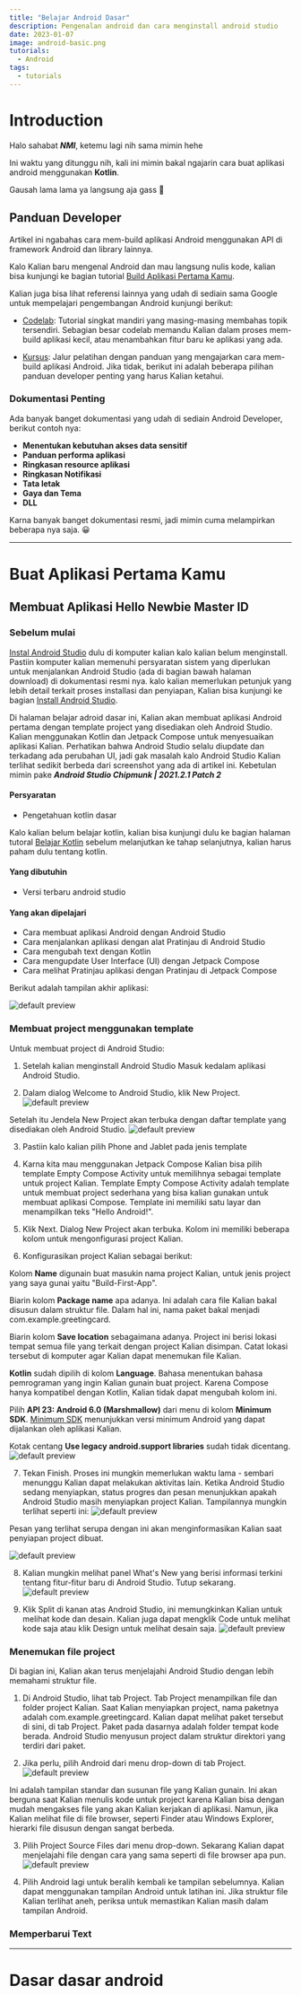 ```yaml
---
title: "Belajar Android Dasar"
description: Pengenalan android dan cara menginstall android studio
date: 2023-01-07
image: android-basic.png
tutorials:
  - Android
tags:
  - tutorials
---
```


# Introduction

Halo sahabat **_NMI_**, ketemu lagi nih sama mimin hehe

Ini waktu yang ditunggu nih, kali ini mimin bakal ngajarin cara buat aplikasi android menggunakan **Kotlin**.

Gausah lama lama ya langsung aja gass 🚀

## Panduan Developer

Artikel ini ngabahas cara mem-build aplikasi Android menggunakan API di framework Android dan library lainnya.

Kalo Kalian baru mengenal Android dan mau langsung nulis kode, kalian bisa kunjungi ke bagian tutorial [Build Aplikasi Pertama Kamu]().

Kalian juga bisa lihat referensi lainnya yang udah di sediain sama Google untuk mempelajari pengembangan Android kunjungi berikut:

- [Codelab](): Tutorial singkat mandiri yang masing-masing membahas topik tersendiri. Sebagian besar codelab memandu Kalian dalam proses mem-build aplikasi kecil, atau menambahkan fitur baru ke aplikasi yang ada.

- [Kursus](): Jalur pelatihan dengan panduan yang mengajarkan cara mem-build aplikasi Android.
  Jika tidak, berikut ini adalah beberapa pilihan panduan developer penting yang harus Kalian ketahui.

### Dokumentasi Penting

Ada banyak banget dokumentasi yang udah di sediain Android Developer, berikut contoh nya:

- **Menentukan kebutuhan akses data sensitif**
- **Panduan performa aplikasi**
- **Ringkasan resource aplikasi**
- **Ringkasan Notifikasi**
- **Tata letak**
- **Gaya dan Tema**
- **DLL**

Karna banyak banget dokumentasi resmi, jadi mimin cuma melampirkan beberapa nya saja. 😀

---

# Buat Aplikasi Pertama Kamu

## Membuat Aplikasi Hello Newbie Master ID

### Sebelum mulai

[Instal Android Studio]() dulu di komputer kalian kalo kalian belum menginstall. Pastiin komputer kalian memenuhi persyaratan sistem yang diperlukan untuk menjalankan Android Studio (ada di bagian bawah halaman download) di dokumentasi resmi nya. kalo kalian memerlukan petunjuk yang lebih detail terkait proses installasi dan penyiapan, Kalian bisa kunjungi ke bagian [Install Android Studio]().

Di halaman belajar adroid dasar ini, Kalian akan membuat aplikasi Android pertama dengan template project yang disediakan oleh Android Studio. Kalian menggunakan Kotlin dan Jetpack Compose untuk menyesuaikan aplikasi Kalian. Perhatikan bahwa Android Studio selalu diupdate dan terkadang ada perubahan UI, jadi gak masalah kalo Android Studio Kalian terlihat sedikit berbeda dari screenshot yang ada di artikel ini. Kebetulan mimin pake _**Android Studio Chipmunk | 2021.2.1 Patch 2**_

#### Persyaratan

- Pengetahuan kotlin dasar

Kalo kalian belum belajar kotlin, kalian bisa kunjungi dulu ke bagian halaman tutoral [Belajar Kotlin]() sebelum melanjutkan ke tahap selanjutnya, kalian harus paham dulu tentang kotlin.

#### Yang dibutuhin

- Versi terbaru android studio

#### Yang akan dipelajari

- Cara membuat aplikasi Android dengan Android Studio
- Cara menjalankan aplikasi dengan alat Pratinjau di Android Studio
- Cara mengubah text dengan Kotlin
- Cara mengupdate User Interface (UI) dengan Jetpack Compose
- Cara melihat Pratinjau aplikasi dengan Pratinjau di Jetpack Compose

Berikut adalah tampilan akhir aplikasi:

![default preview](img/default-preview-1.png)

### Membuat project menggunakan template

Untuk membuat project di Android Studio:

1. Setelah kalian menginstall Android Studio Masuk kedalam aplikasi Android Studio.

2. Dalam dialog Welcome to Android Studio, klik New Project.
   ![default preview](img/Screensho-new-project.png)

Setelah itu Jendela New Project akan terbuka dengan daftar template yang disediakan oleh Android Studio.
![default preview](img/choose-template.png)

3. Pastiin kalo kalian pilih Phone and Jablet pada jenis template

4. Karna kita mau menggunakan Jetpack Compose Kalian bisa pilih template Empty Compose Activity untuk memilihnya sebagai template untuk project Kalian. Template Empty Compose Activity adalah template untuk membuat project sederhana yang bisa kalian gunakan untuk membuat aplikasi Compose. Template ini memiliki satu layar dan menampilkan teks "Hello Android!".

5. Klik Next. Dialog New Project akan terbuka. Kolom ini memiliki beberapa kolom untuk mengonfigurasi project Kalian.

6. Konfigurasikan project Kalian sebagai berikut:

Kolom **Name** digunain buat masukin nama project Kalian, untuk jenis project yang saya gunai yaitu "Build-First-App".

Biarin kolom **Package name** apa adanya. Ini adalah cara file Kalian bakal disusun dalam struktur file. Dalam hal ini, nama paket bakal menjadi com.example.greetingcard.

Biarin kolom **Save location** sebagaimana adanya. Project ini berisi lokasi tempat semua file yang terkait dengan project Kalian disimpan. Catat lokasi tersebut di komputer agar Kalian dapat menemukan file Kalian.

**Kotlin** sudah dipilih di kolom **Language**. Bahasa menentukan bahasa pemrograman yang ingin Kalian gunain buat project. Karena Compose hanya kompatibel dengan Kotlin, Kalian tidak dapat mengubah kolom ini.

Pilih **API 23: Android 6.0 (Marshmallow)** dari menu di kolom **Minimum SDK**. [Minimum SDK]() menunjukkan versi minimum Android yang dapat dijalankan oleh aplikasi Kalian.

Kotak centang **Use legacy android.support libraries** sudah tidak dicentang.
![default preview](img/init-project.png)

7. Tekan Finish. Proses ini mungkin memerlukan waktu lama - sembari menunggu Kalian dapat melakukan aktivitas lain. Ketika Android Studio sedang menyiapkan, status progres dan pesan menunjukkan apakah Android Studio masih menyiapkan project Kalian. Tampilannya mungkin terlihat seperti ini:
   ![default preview](img/process-running.png)

Pesan yang terlihat serupa dengan ini akan menginformasikan Kalian saat penyiapan project dibuat.

![default preview](img/gradle-sync.png)

8. Kalian mungkin melihat panel What's New yang berisi informasi terkini tentang fitur-fitur baru di Android Studio. Tutup sekarang.
   ![default preview](img/img-8.png)

9. Klik Split di kanan atas Android Studio, ini memungkinkan Kalian untuk melihat kode dan desain. Kalian juga dapat mengklik Code untuk melihat kode saja atau klik Design untuk melihat desain saja.
   ![default preview](img/img-9.png)

### Menemukan file project

Di bagian ini, Kalian akan terus menjelajahi Android Studio dengan lebih memahami struktur file.

1. Di Android Studio, lihat tab Project. Tab Project menampilkan file dan folder project Kalian. Saat Kalian menyiapkan project, nama paketnya adalah com.example.greetingcard. Kalian dapat melihat paket tersebut di sini, di tab Project. Paket pada dasarnya adalah folder tempat kode berada. Android Studio menyusun project dalam struktur direktori yang terdiri dari paket.

2. Jika perlu, pilih Android dari menu drop-down di tab Project.
   ![default preview](img/img-file-project.png)

Ini adalah tampilan standar dan susunan file yang Kalian gunain. Ini akan berguna saat Kalian menulis kode untuk project karena Kalian bisa dengan mudah mengakses file yang akan Kalian kerjakan di aplikasi. Namun, jika Kalian melihat file di file browser, seperti Finder atau Windows Explorer, hierarki file disusun dengan sangat berbeda.

3. Pilih Project Source Files dari menu drop-down. Sekarang Kalian dapat menjelajahi file dengan cara yang sama seperti di file browser apa pun.
   ![default preview](img/img-10.png)

4. Pilih Android lagi untuk beralih kembali ke tampilan sebelumnya. Kalian dapat menggunakan tampilan Android untuk latihan ini. Jika struktur file Kalian terlihat aneh, periksa untuk memastikan Kalian masih dalam tampilan Android.

### Memperbarui Text

---

# Dasar dasar android
